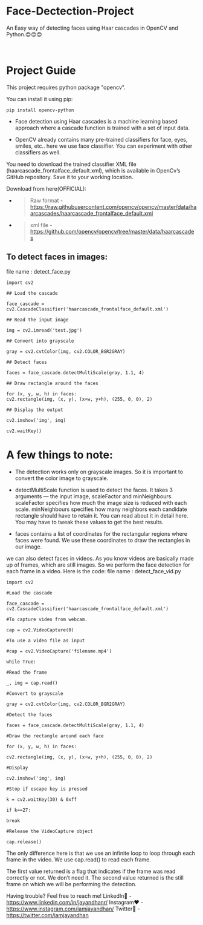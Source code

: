 # Face-Dectection-Project

An Easy way of detecting faces using Haar cascades in OpenCV and Python.😊😊😊

<br>

# Project Guide
This project requires python package "opencv".

You can install it using pip:
```
pip install opencv-python
```
+ Face detection using Haar cascades is a machine learning based approach where a cascade function is trained with a set of input data. 

+ OpenCV already contains many pre-trained classifiers for face, eyes, smiles, etc.. here we use face classifier. You can experiment with other classifiers as well.

You need to download the trained classifier XML file (haarcascade_frontalface_default.xml), which is available in OpenCv’s GitHub repository. Save it to your working location.

Download from here(OFFICIAL):

+ > Raw format - https://raw.githubusercontent.com/opencv/opencv/master/data/haarcascades/haarcascade_frontalface_default.xml

+ > xml file - https://github.com/opencv/opencv/tree/master/data/haarcascades

## To detect faces in images:
file name : detect_face.py

```
import cv2

## Load the cascade

face_cascade = cv2.CascadeClassifier('haarcascade_frontalface_default.xml')

## Read the input image

img = cv2.imread('test.jpg')

## Convert into grayscale

gray = cv2.cvtColor(img, cv2.COLOR_BGR2GRAY)

## Detect faces

faces = face_cascade.detectMultiScale(gray, 1.1, 4)

## Draw rectangle around the faces

for (x, y, w, h) in faces:
cv2.rectangle(img, (x, y), (x+w, y+h), (255, 0, 0), 2)

## Display the output

cv2.imshow('img', img)

cv2.waitKey()
```
# A few things to note:

+ The detection works only on grayscale images. So it is important to convert the color image to grayscale.

+ detectMultiScale function is used to detect the faces. It takes 3 arguments — the input image, scaleFactor and minNeighbours. scaleFactor specifies how much the image size is reduced with each scale. minNeighbours specifies how many neighbors each candidate rectangle should have to retain it. You can read about it in detail here. You may have to tweak these values to get the best results.

+ faces contains a list of coordinates for the rectangular regions where faces were found. We use these coordinates to draw the rectangles in our image.

we can also detect faces in videos. As you know videos are basically made up of frames, which are still images. So we perform the face detection for each frame in a video. Here is the code:
file name : detect_face_vid.py
```
import cv2

#Load the cascade

face_cascade = cv2.CascadeClassifier('haarcascade_frontalface_default.xml')

#To capture video from webcam. 

cap = cv2.VideoCapture(0)

#To use a video file as input 

#cap = cv2.VideoCapture('filename.mp4')

while True:

#Read the frame

_, img = cap.read()

#Convert to grayscale

gray = cv2.cvtColor(img, cv2.COLOR_BGR2GRAY)

#Detect the faces

faces = face_cascade.detectMultiScale(gray, 1.1, 4)

#Draw the rectangle around each face

for (x, y, w, h) in faces:

cv2.rectangle(img, (x, y), (x+w, y+h), (255, 0, 0), 2)

#Display

cv2.imshow('img', img)

#Stop if escape key is pressed

k = cv2.waitKey(30) & 0xff

if k==27:

break

#Release the VideoCapture object

cap.release()
```

The only difference here is that we use an infinite loop to loop through each frame in the video. We use cap.read() to read each frame. 

The 
first value returned is a flag that indicates if the frame was read correctly or not. We don’t need it. The second value returned is the still 
frame on which we will be performing the detection.

Having trouble? Feel free to reach me!
LinkedIn💙 - https://www.linkedin.com/in/jayandhanr/
Instagram❤️ - https://www.instagram.com/iamjayandhan/
Twitter🌈 - https://twitter.com/iamjayandhan
